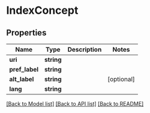 # IndexConcept

## Properties
Name | Type | Description | Notes
------------ | ------------- | ------------- | -------------
**uri** | **string** |  | 
**pref_label** | **string** |  | 
**alt_label** | **string** |  | [optional] 
**lang** | **string** |  | 

[[Back to Model list]](../README.md#documentation-for-models) [[Back to API list]](../README.md#documentation-for-api-endpoints) [[Back to README]](../README.md)


